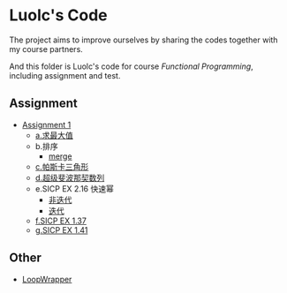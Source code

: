 # Luolc's Code
The project aims to improve ourselves by sharing the codes together with my course partners.

And this folder is Luolc's code for course  *Functional Programming*, including assignment and test.

## Assignment

- [Assignment 1](./Assignment/1)
	- [a.求最大值](./Assignment/1/a.rkt)
	- b.排序
		- [merge](./Assignment/1/b-merge.rkt)
	- [c.帕斯卡三角形](./Assignment/1/c.rkt)
	- [d.超级斐波那契数列](./Assignment/1/d.rkt)
	- e.SICP EX 2.16 快速幂
		- [非迭代](./Assignment/1/e.rkt)
		- [迭代](./Assignment/1/e-iter.rkt)
	- [f.SICP EX 1.37](./Assignment/1/f.rkt)
	- [g.SICP EX 1.41](./Assignment/1/g.rkt)

## Other
- [LoopWrapper](./Other/LoopWrapperDemo.rkt)
